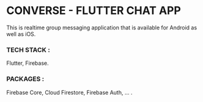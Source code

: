 # CONVERSE - FLUTTER CHAT APP

This is realtime group messaging application that is available for Android as well as iOS. 

### TECH STACK : 
Flutter, Firebase.
### PACKAGES : 
Firebase Core, Cloud Firestore, Firebase Auth, ... .